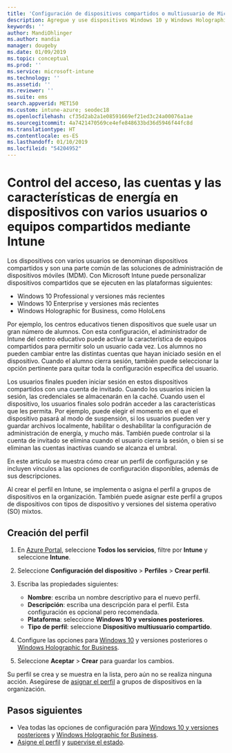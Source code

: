 ```yaml
---
title: 'Configuración de dispositivos compartidos o multiusuario de Microsoft Intune: Azure | Microsoft Docs'
description: Agregue y use dispositivos Windows 10 y Windows Holographic for Business compartidos o con varios usuarios en Microsoft Intune. Vea una lista de todas las opciones de configuración y lo que hacen en los dispositivos, incluido Microsoft HoloLens. Controle cuentas de invitado, administre cuentas y elimine cuentas inactivas, permita o impida guardar en el almacenamiento local, configure las opciones de energía y suspensión, seleccione cuándo se instalarán las actualizaciones y use dispositivos en entornos educativos en un perfil de configuración de dispositivos.
keywords: ''
author: MandiOhlinger
ms.author: mandia
manager: dougeby
ms.date: 01/09/2019
ms.topic: conceptual
ms.prod: ''
ms.service: microsoft-intune
ms.technology: ''
ms.assetid: ''
ms.reviewer: ''
ms.suite: ems
search.appverid: MET150
ms.custom: intune-azure; seodec18
ms.openlocfilehash: cf35d2ab2a1e08591669ef21ed3c24a00076a1ae
ms.sourcegitcommit: 4a7421470569ce4efe848633bd36d5946f44fc8d
ms.translationtype: HT
ms.contentlocale: es-ES
ms.lasthandoff: 01/10/2019
ms.locfileid: "54204952"
---
```

# <a name="control-access-accounts-and-power-features-on-shared-pc-or-multi-user-devices-using-intune"></a>Control del acceso, las cuentas y las características de energía en dispositivos con varios usuarios o equipos compartidos mediante Intune

Los dispositivos con varios usuarios se denominan dispositivos compartidos y son una parte común de las soluciones de administración de dispositivos móviles (MDM). Con Microsoft Intune puede personalizar dispositivos compartidos que se ejecuten en las plataformas siguientes:

- Windows 10 Professional y versiones más recientes
- Windows 10 Enterprise y versiones más recientes
- Windows Holographic for Business, como HoloLens

Por ejemplo, los centros educativos tienen dispositivos que suele usar un gran número de alumnos. Con esta configuración, el administrador de Intune del centro educativo puede activar la característica de equipos compartidos para permitir solo un usuario cada vez. Los alumnos no pueden cambiar entre las distintas cuentas que hayan iniciado sesión en el dispositivo. Cuando el alumno cierra sesión, también puede seleccionar la opción pertinente para quitar toda la configuración específica del usuario.

Los usuarios finales pueden iniciar sesión en estos dispositivos compartidos con una cuenta de invitado. Cuando los usuarios inicien la sesión, las credenciales se almacenarán en la caché. Cuando usen el dispositivo, los usuarios finales solo podrán acceder a las características que les permita. Por ejemplo, puede elegir el momento en el que el dispositivo pasará al modo de suspensión, si los usuarios pueden ver y guardar archivos localmente, habilitar o deshabilitar la configuración de administración de energía, y mucho más. También puede controlar si la cuenta de invitado se elimina cuando el usuario cierra la sesión, o bien si se eliminan las cuentas inactivas cuando se alcanza el umbral.

En este artículo se muestra cómo crear un perfil de configuración y se incluyen vínculos a las opciones de configuración disponibles, además de sus descripciones.

Al crear el perfil en Intune, se implementa o asigna el perfil a grupos de dispositivos en la organización. También puede asignar este perfil a grupos de dispositivos con tipos de dispositivo y versiones del sistema operativo (SO) mixtos.

## <a name="create-the-profile"></a>Creación del perfil

1. En [Azure Portal](https://portal.azure.com), seleccione **Todos los servicios**, filtre por **Intune** y seleccione **Intune**.
2. Seleccione **Configuración del dispositivo** > **Perfiles** > **Crear perfil**.
3. Escriba las propiedades siguientes:

   - **Nombre**: escriba un nombre descriptivo para el nuevo perfil.
   - **Descripción**: escriba una descripción para el perfil. Esta configuración es opcional pero recomendada.
   - **Plataforma**: seleccione **Windows 10 y versiones posteriores**.
   - **Tipo de perfil**: seleccione **Dispositivo multiusuario compartido**.

4. Configure las opciones para [Windows 10](shared-user-device-settings-windows.md) y versiones posteriores o [Windows Holographic for Business](shared-user-device-settings-windows-holographic.md).

5. Seleccione **Aceptar** > **Crear** para guardar los cambios.

Su perfil se crea y se muestra en la lista, pero aún no se realiza ninguna acción. Asegúrese de [asignar el perfil](device-profile-assign.md) a grupos de dispositivos en la organización.

## <a name="next-steps"></a>Pasos siguientes

- Vea todas las opciones de configuración para [Windows 10 y versiones posteriores](shared-user-device-settings-windows.md) y [Windows Holographic for Business](shared-user-device-settings-windows-holographic.md).
- [Asigne el perfil](device-profile-assign.md) y [supervise el estado](device-profile-monitor.md).